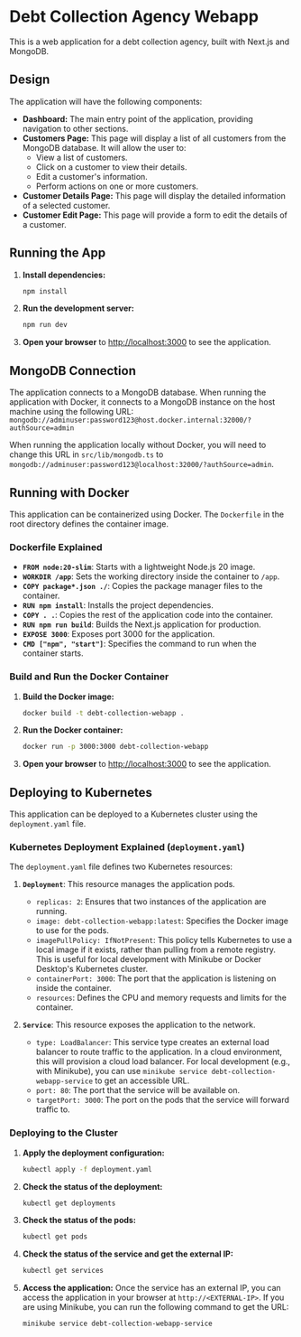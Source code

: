 # Debt Collection Agency Webapp

This is a web application for a debt collection agency, built with Next.js and MongoDB.

## Design

The application will have the following components:

*   **Dashboard:** The main entry point of the application, providing navigation to other sections.
*   **Customers Page:** This page will display a list of all customers from the MongoDB database. It will allow the user to:
    *   View a list of customers.
    *   Click on a customer to view their details.
    *   Edit a customer's information.
    *   Perform actions on one or more customers.
*   **Customer Details Page:** This page will display the detailed information of a selected customer.
*   **Customer Edit Page:** This page will provide a form to edit the details of a customer.

## Running the App

1.  **Install dependencies:**
    ```bash
    npm install
    ```
2.  **Run the development server:**
    ```bash
    npm run dev
    ```
3.  **Open your browser** to [http://localhost:3000](http://localhost:3000) to see the application.

## MongoDB Connection

The application connects to a MongoDB database. When running the application with Docker, it connects to a MongoDB instance on the host machine using the following URL: `mongodb://adminuser:password123@host.docker.internal:32000/?authSource=admin`

When running the application locally without Docker, you will need to change this URL in `src/lib/mongodb.ts` to `mongodb://adminuser:password123@localhost:32000/?authSource=admin`.

## Running with Docker

This application can be containerized using Docker. The `Dockerfile` in the root directory defines the container image.

### Dockerfile Explained

*   **`FROM node:20-slim`**: Starts with a lightweight Node.js 20 image.
*   **`WORKDIR /app`**: Sets the working directory inside the container to `/app`.
*   **`COPY package*.json ./`**: Copies the package manager files to the container.
*   **`RUN npm install`**: Installs the project dependencies.
*   **`COPY . .`**: Copies the rest of the application code into the container.
*   **`RUN npm run build`**: Builds the Next.js application for production.
*   **`EXPOSE 3000`**: Exposes port 3000 for the application.
*   **`CMD ["npm", "start"]`**: Specifies the command to run when the container starts.

### Build and Run the Docker Container

1.  **Build the Docker image:**
    ```bash
    docker build -t debt-collection-webapp .
    ```
2.  **Run the Docker container:**
    ```bash
    docker run -p 3000:3000 debt-collection-webapp
    ```
3.  **Open your browser** to [http://localhost:3000](http://localhost:3000) to see the application.

## Deploying to Kubernetes

This application can be deployed to a Kubernetes cluster using the `deployment.yaml` file.

### Kubernetes Deployment Explained (`deployment.yaml`)

The `deployment.yaml` file defines two Kubernetes resources:

1.  **`Deployment`**: This resource manages the application pods.
    *   `replicas: 2`: Ensures that two instances of the application are running.
    *   `image: debt-collection-webapp:latest`: Specifies the Docker image to use for the pods.
    *   `imagePullPolicy: IfNotPresent`: This policy tells Kubernetes to use a local image if it exists, rather than pulling from a remote registry. This is useful for local development with Minikube or Docker Desktop's Kubernetes cluster.
    *   `containerPort: 3000`: The port that the application is listening on inside the container.
    *   `resources`: Defines the CPU and memory requests and limits for the container.

2.  **`Service`**: This resource exposes the application to the network.
    *   `type: LoadBalancer`: This service type creates an external load balancer to route traffic to the application. In a cloud environment, this will provision a cloud load balancer. For local development (e.g., with Minikube), you can use `minikube service debt-collection-webapp-service` to get an accessible URL.
    *   `port: 80`: The port that the service will be available on.
    *   `targetPort: 3000`: The port on the pods that the service will forward traffic to.

### Deploying to the Cluster

1.  **Apply the deployment configuration:**
    ```bash
    kubectl apply -f deployment.yaml
    ```

2.  **Check the status of the deployment:**
    ```bash
    kubectl get deployments
    ```

3.  **Check the status of the pods:**
    ```bash
    kubectl get pods
    ```

4.  **Check the status of the service and get the external IP:**
    ```bash
    kubectl get services
    ```

5.  **Access the application:**
    Once the service has an external IP, you can access the application in your browser at `http://<EXTERNAL-IP>`.
    If you are using Minikube, you can run the following command to get the URL:
    ```bash
    minikube service debt-collection-webapp-service
    ```

